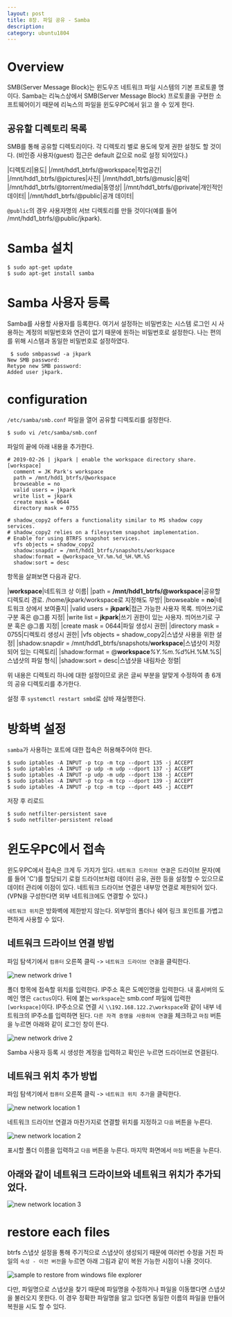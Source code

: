 ```yaml
---
layout: post
title: 8장. 파일 공유 - Samba
description:
category: ubuntu1804
---
```


# Overview

SMB(Server Message Block)는 윈도우즈 네트워크 파일 시스템의 기본 프로토콜 명이다. Samba는 리눅스상에서 SMB(Server Message Block) 프로토콜을 구현한 소프트웨어이기 때문에 리눅스의 파일을 윈도우PC에서 읽고 쓸 수 있게 한다.

## 공유할 디렉토리 목록

SMB를 통해 공유할 디렉토리이다. 각 디렉토리 별로 용도에 맞게 권한 설정도 할 것이다. (비인증 사용자(guest) 접근은 default 값으로 no로 설정 되어있다.)

|디렉토리|용도|
|/mnt/hdd1_btrfs/@workspace|작업공간|
|/mnt/hdd1_btrfs/@pictures|사진|
|/mnt/hdd1_btrfs/@music|음악|
|/mnt/hdd1_btrfs/@torrent/media|동영상|
|/mnt/hdd1_btrfs/@private|개인적인 데이터|
|/mnt/hdd1_btrfs/@public|공개 데이터|

`@public`의 경우 사용자명의 서브 디렉토리를 만들 것이다(예를 들어 /mnt/hdd1_btrfs/@public/jkpark).

# Samba 설치

```
$ sudo apt-get update
$ sudo apt-get install samba
```

# Samba 사용자 등록

Samba를 사용할 사용자를 등록한다. 여기서 설정하는 비밀번호는 시스템 로그인 시 사용하는 계정의 비밀번호와 연관이 없기 때문에 원하는 비밀번호로 설정한다. 나는 편의를 위해 시스템과 동일한 비밀번호로 설정하였다.

```
 $ sudo smbpasswd -a jkpark
New SMB password:
Retype new SMB password:
Added user jkpark.
```

# configuration

`/etc/samba/smb.conf` 파일을 열어 공유할 디렉토리를 설정한다.

```
$ sudo vi /etc/samba/smb.conf
```

파일의 끝에 아래 내용을 추가한다. 

```
# 2019-02-26 | jkpark | enable the workspace directory share.
[workspace]
  comment = JK Park's workspace
  path = /mnt/hdd1_btrfs/@workspace
  browseable = no
  valid users = jkpark
  write list = jkpark
  create mask = 0644
  directory mask = 0755

# shadow_copy2 offers a functionality similar to MS shadow copy services.
# shadow_copy2 relies on a filesystem snapshot implementation.
# Enable for using BTRFS snapshot services.
  vfs objects = shadow_copy2
  shadow:snapdir = /mnt/hdd1_btrfs/snapshots/workspace
  shadow:format = @workspace_%Y.%m.%d_%H.%M.%S
  shadow:sort = desc
```

항목을 살펴보면 다음과 같다.

|**workspace**|네트워크 상 이름|
|path = **/mnt/hdd1_btrfs/@workspace**|공유할 디렉토리 경로. /home/jkpark/workspace로 지정해도 무방|
|browseable = **no**|네트워크 상에서 보여줄지|
|valid users = **jkpark**|접근 가능한 사용자 목록. 띄어쓰기로 구분 혹은 @그룹 지정|
|write list = **jkpark**|쓰기 권한이 있는 사용자. 띄어쓰기로 구분 혹은 @그룹 지정|
|create mask = 0644|파일 생성시 권한|
|directory mask = 0755|디렉토리 생성시 권한|
|vfs objects = shadow_copy2|스냅샷 사용을 위한 설정|
|shadow:snapdir = /mnt/hdd1_btrfs/snapshots/**workspace**|스냅샷이 저장되어 있는 디렉토리|
|shadow:format = @**workspace**_%Y.%m.%d_%H.%M.%S|스냅샷의 파일 형식|
|shadow:sort = desc|스냅샷을 내림차순 정렬|

위 내용은 디렉토리 하나에 대한 설정이므로 굵은 글씨 부분을 알맞게 수정하여 총 6개의 공유 디렉토리를 추가한다. 


설정 후 `systemctl restart smbd`로 삼바 재실행한다.

# 방화벽 설정

`samba`가 사용하는 포트에 대한 접속은 허용해주어야 한다. 

```
$ sudo iptables -A INPUT -p tcp -m tcp --dport 135 -j ACCEPT
$ sudo iptables -A INPUT -p udp -m udp --dport 137 -j ACCEPT
$ sudo iptables -A INPUT -p udp -m udp --dport 138 -j ACCEPT
$ sudo iptables -A INPUT -p tcp -m tcp --dport 139 -j ACCEPT
$ sudo iptables -A INPUT -p tcp -m tcp --dport 445 -j ACCEPT
```

저장 후 리로드

```
$ sudo netfilter-persistent save
$ sudo netfilter-persistent reload
```

# 윈도우PC에서 접속

윈도우PC에서 접속은 크게 두 가지가 있다. `네트워크 드라이브 연결`은 드라이브 문자(예를 들어 'C')를 할당되기 로컬 드라이브처럼 데이터 공유, 권한 등을 설정할 수 있으므로 데이터 관리에 이점이 있다. 네트워크 드라이브 연결은 내부망 연결로 제한되어 있다. (VPN을 구성한다면 외부 네트워크에도 연결할 수 있다.)

`네트워크 위치`은 방화벽에 제한받지 않는다. 외부망의 폴더나 쉐어 링크 포인트를 가볍고 편하게 사용할 수 있다.

## 네트워크 드라이브 연결 방법

파임 탐색기에서 `컴퓨터` 오른쪽 클릭 -> `네트워크 드라이브 연결`을 클릭한다.

![new network drive 1](/images/ubuntu1804/samba/networkdrive1.png)

폴더 항목에 접속할 위치를 입력한다. IP주소 혹은 도메인명을 입력한다. 내 홈서버의 도메인 명은 `cactus`이다. 뒤에 붙는 `workspace`는 smb.conf 파일에 입력한 `[workspace]`이다. IP주소으로 연결 시 `\\192.168.122.2\workspace`와 같이 내부 네트워크의 IP주소를 입력하면 된다. `다른 자격 증명을 사용하여 연결`을 체크하고 `마침` 버튼을 누르면 아래와 같이 로그인 창이 뜬다.

![new network drive 2](/images/ubuntu1804/samba/networkdrive2.png)

Samba 사용자 등록 시 생성한 계정을 입력하고 확인은 누르면 드라이브로 연결된다.

## 네트워크 위치 추가 방법


파임 탐색기에서 `컴퓨터` 오른쪽 클릭 -> `네트워크 위치 추가`을 클릭한다.

![new network location 1](/images/ubuntu1804/samba/networklocation1.png)

네트워크 드라이브 연결과 마찬가지로 연결할 위치를 지정하고 `다음` 버튼을 누른다.

![new network location 2](/images/ubuntu1804/samba/networklocation2.png)

표시할 폴더 이름을 입력하고 `다음` 버튼을 누른다. 마지막 화면에서 `마침` 버튼을 누른다.

## 아래와 같이 네트워크 드라이브와 네트워크 위치가 추가되었다.

![new network location 3](/images/ubuntu1804/samba/networklocation3.png)

# restore each files

btrfs 스냅샷 설정을 통해 주기적으로 스냅샷이 생성되기 때문에 여러번 수정을 거친 파일의 `속성 - 이전 버전`을 누르면 아래 그림과 같이 복원 가능한 시점이 나올 것이다.

![sample to restore from windows file explorer](/images/ubuntu1804/btrfs/00.png)

다만, 파일명으로 스냅샷을 찾기 때문에 파일명을 수정하거나 파일을 이동했다면 스냅샷을 불러오지 못한다. 이 경우 정확한 파일명을 알고 있다면 동일한 이름의 파일을 만들어 복원을 시도 할 수 있다.
